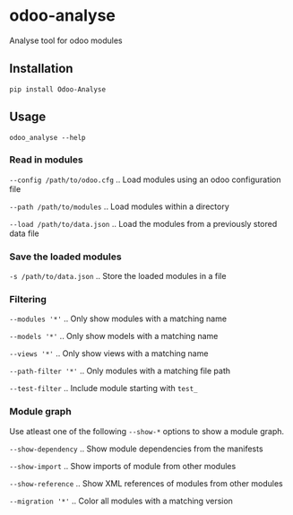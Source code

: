 # odoo-analyse

Analyse tool for odoo modules

## Installation

```pip install Odoo-Analyse```

## Usage

```odoo_analyse --help```

### Read in modules

`--config /path/to/odoo.cfg` .. Load modules using an odoo configuration file

`--path /path/to/modules` .. Load modules within a directory

`--load /path/to/data.json` .. Load the modules from a previously stored data file

### Save the loaded modules

`-s /path/to/data.json` .. Store the loaded modules in a file

### Filtering

`--modules '*'` .. Only show modules with a matching name

`--models '*'` .. Only show models with a matching name

`--views '*'` .. Only show views with a matching name

`--path-filter '*'` .. Only modules with a matching file path

`--test-filter` .. Include module starting with `test_`

### Module graph

Use atleast one of the following `--show-*` options to show a module graph.

`--show-dependency` .. Show module dependencies from the manifests

`--show-import` .. Show imports of module from other modules

`--show-reference` .. Show XML references of modules from other modules

`--migration '*'` .. Color all modules with a matching version

